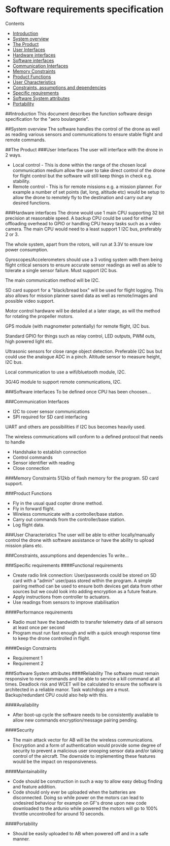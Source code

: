 # Software requirements specification

Contents
- [Introduction](https://github.com/FlyingBaguette/aero-boulangerie/blob/master/docs/requirement-specs/Software-requirements-specification.md#introduction)
- [System overview](https://github.com/FlyingBaguette/aero-boulangerie/blob/master/docs/requirement-specs/Software-requirements-specification.md#system-overview)
- [The Product](https://github.com/FlyingBaguette/aero-boulangerie/blob/master/docs/requirement-specs/Software-requirements-specification.md#the-product)
- [User Interfaces](https://github.com/FlyingBaguette/aero-boulangerie/blob/master/docs/requirement-specs/Software-requirements-specification.md#user-interfaces)
- [Hardware interfaces](https://github.com/FlyingBaguette/aero-boulangerie/blob/master/docs/requirement-specs/Software-requirements-specification.md#hardware-interfaces)
- [Software interfaces](https://github.com/FlyingBaguette/aero-boulangerie/blob/master/docs/requirement-specs/Software-requirements-specification.md#software-interfaces)
- [Communication Interfaces](https://github.com/FlyingBaguette/aero-boulangerie/blob/master/docs/requirement-specs/Software-requirements-specification.md#communication-interfaces)
- [Memory Constraints](https://github.com/FlyingBaguette/aero-boulangerie/blob/master/docs/requirement-specs/Software-requirements-specification.md#memory-constraints)
- [Product Functions](https://github.com/FlyingBaguette/aero-boulangerie/blob/master/docs/requirement-specs/Software-requirements-specification.md#product-functions)
- [User Characteristics](https://github.com/FlyingBaguette/aero-boulangerie/blob/master/docs/requirement-specs/Software-requirements-specification.md#user-characteristics)
- [Constraints, assumptions and dependencies](https://github.com/FlyingBaguette/aero-boulangerie/blob/master/docs/requirement-specs/Software-requirements-specification.md#constraints,-assumptions-and-dependencies)
- [Specific requirements](https://github.com/FlyingBaguette/aero-boulangerie/blob/master/docs/requirement-specs/Software-requirements-specification.md#specific-requirements)
- [Software System attributes](https://github.com/FlyingBaguette/aero-boulangerie/blob/master/docs/requirement-specs/Software-requirements-specification.md#software-system-attributes)
- [Portability](https://github.com/FlyingBaguette/aero-boulangerie/blob/master/docs/requirement-specs/Software-requirements-specification.md#portability)

##Introduction
This document describes the function software design specification for the "aero boulangerie".

##System overview
The software handles the control of the drone as well as reading various sensors and communications to ensure stable flight and remote commands.

##The Product
###User Interfaces
The user will interface with the drone in 2 ways.
* Local control - This is done within the range of the chosen local communication medium allow the user to take direct control of the drone for flight control but the software will still keep things in check e.g. stability.
* Remote control - This is for remote missions e.g. a mission planner. For example a number of set points (lat, long, altitude etc) would be setup to allow the drone to remotely fly to the destination and carry out any desired functions.

###Hardware interfaces
The drone would use 1 main CPU supporting 32 bit precision at reasonable speed. A backup CPU could be used for either offloading overhead to GPIO or handling CPU heavy tasks such as a video camera. The main CPU would need to a least support 1 I2C bus, preferably 2 or 3.

The whole system, apart from the rotors, will run at 3.3V to ensure low power consumption.

Gyroscopes/Accelerometers should use a 3 voting system with them being flight critical sensors to ensure accurate sensor readings as well as able to tolerate a single sensor failure. Must support I2C bus.

The main communication method will be I2C.

SD card support for a "black/bread box" will be used for flight logging. This also allows for mission planner saved data as well as remote/images and possible video support.

Motor control hardware will be detailed at a later stage, as will the method for rotating the propeller motors.

GPS module (with magnometer potentially) for remote flight, I2C bus.

Standard GPIO for things such as relay control, LED outputs, PWM outs, high powered light etc.

Ultrasonic sensors for close range object detection. Preferable I2C bus but could use the analogue ADC in a pinch.
Altitude sensor to measure height, I2C bus.

Local communication to use a wifi/bluetooth module, I2C.

3G/4G module to support remote communications, I2C.


###Software interfaces
To be defined once CPU has been choosen...

###Communication Interfaces
- I2C to cover sensor communications
- SPI required for SD card interfacing

UART and others are possibilities if I2C bus becomes heavily used.

The wireless communications will conform to a defined protocol that needs to handle
- Handshake to establish connection
- Control commands
- Sensor identifier with reading
- Close connection


###Memory Constraints
512kb of flash memory for the program.
SD card support.

###Product Functions
* Fly in the usual quad copter drone method.
* Fly in forward flight.
* Wireless communicate with a controller/base station.
* Carry out commands from the controller/base station.
* Log flight data.

###User Characteristics
The user will be able to either locally/manually control the drone with software assistance or have the ability to upload mission plans etc.

###Constraints, assumptions and dependencies
To write...

###Specific requirements
####Functional requirements
* Create radio link connection: User/passwords could be stored on SD card with a "admin" user/pass stored within the program. A simple pairing method can be used to ensure both devices get data from other sources but we could look into adding encryption as a future feature.
* Apply instructions from controller to actuators.
* Use readings from sensors to improve stabilisation

####Performance requirements
* Radio must have the bandwidth to transfer telemetry data of all sensors at least once per second 
* Program must run fast enough and with a quick enough response time to keep the drone controlled in flight.

####Design Constraints
* Requirement 1
* Requirement 2

###Software System attributes
####Reliability
The software must remain responsive to new commands and be able to service a kill command at all times. Deadlock risk and WCET will be calculated to ensure the software is architected in a reliable manor. Task watchdogs are a must. Backup/redundant CPU could also help with this.

####Availability
* After boot-up cycle the software needs to be consistently available to allow new commands encryption/message pairing pending.

####Security
* The main attack vector for AB will be the wireless communications. Encryption and a form of authentication would provide some degree of security to prevent a malicious user snooping sensor data and/or taking control of the aircraft. The downside to implementing these features would be the impact on responsiveness.

####Maintainability
* Code should be construction in such a way to allow easy debug finding and feature addition.
* Code should only ever be uploaded when the batteries are disconnected. Doing so while power on the motors can lead to undesired behaviour for example on GF's drone upon new code downloaded to the ardunio while powered the motors will go to 100% throttle uncontrolled for around 10 seconds.

####Portability
* Should be easily uploaded to AB when powered off and in a safe manner.
